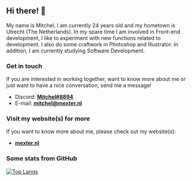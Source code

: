 ## Hi there! 👋

My name is Mitchel, I am currently 24 years old and my hometown is Utrecht (The Netherlands). In my spare time I am involved in Front-end development, I like to experiment with new functions related to development. I also do some craftwork in Photoshop and Illustrator. In addition, I am currently studying Software Development.

### Get in touch
If you are interested in working together, want to know more about me or just want to have a nice conversation, send me a message!
- Discord: **[Mitchel#8894](Mitchel#8894)**
- E-mail: **[mitchel@mexter.nl](mailto:mitchel@mexter.nl)**

### Visit my website(s) for more
If you want to know more about me, please check out my website(s):
- **[mexter.nl](https://mexter.nl)**

### Some stats from GitHub
[![Top Langs](https://github-readme-stats.vercel.app/api/top-langs/?username=Mitchel&layout=compact&langs_count=10&show_icons=true)](https://github.com/Mitchel)
